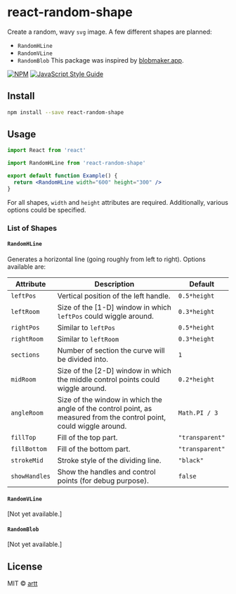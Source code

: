 # react-random-shape

Create a random, wavy `svg` image. A few different shapes are planned:
* `RandomHLine`
* `RandomVLine`
* `RandomBlob`
This package was inspired by [blobmaker.app](https://www.blobmaker.app/).

[![NPM](https://img.shields.io/npm/v/react-random-shape.svg)](https://www.npmjs.com/package/react-random-shape) [![JavaScript Style Guide](https://img.shields.io/badge/code_style-standard-brightgreen.svg)](https://standardjs.com)

## Install

```bash
npm install --save react-random-shape
```

## Usage

```jsx
import React from 'react'

import RandomHLine from 'react-random-shape'

export default function Example() {
  return <RandomHLine width="600" height="300" />
}
```

For all shapes, `width` and `height` attributes are required. Additionally, various options could be specified.

### List of Shapes

#### `RandomHLine`

Generates a horizontal line (going roughly from left to right). Options available are:

Attribute   	| Description       | Default
----------- 	| ----------------- | --------
`leftPos`		| Vertical position of the left handle. | `0.5*height`
`leftRoom`		| Size of the [1-D] window in which `leftPos` could wiggle around. | `0.3*height`
`rightPos`  	| Similar to `leftPos` | `0.5*height`
`rightRoom` 	| Similar to `leftRoom` | `0.3*height`
`sections`		| Number of section the curve will be divided into. | `1`
`midRoom` 		| Size of the [2-D] window in which the middle control points could wiggle around. | `0.2*height`
`angleRoom` 	| Size of the window in which the angle of the control point, as measured from the control point, could wiggle around. | `Math.PI / 3`
`fillTop` 		| Fill of the top part. | `"transparent"`
`fillBottom` 	| Fill of the bottom part. | `"transparent"`
`strokeMid`		| Stroke style of the dividing line. | `"black"`
`showHandles` 	| Show the handles and control points (for debug purpose). | `false`

#### `RandomVLine`

[Not yet available.]

#### `RandomBlob`

[Not yet available.]

## License

MIT © [artt](https://github.com/artt)
